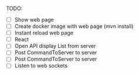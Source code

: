 TODO:

* [ ] Show web page
* [ ] Create docker image with web page (mvn install)
* [ ] Instant reload web page
* [ ] React
* [ ] Open API display List<ConversationSnapshot> from server
* [ ] Post CommandToServer<CreateConversationDelta> to server
* [ ] Post CommandToServer<AddMessageToConvesationDelta> to server
* [ ] Listen to web sockets
